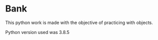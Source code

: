 # Bank

This python work is made with the objective of practicing with objects.

Python version used was 3.8.5
